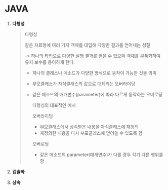 # **JAVA**

1. **다형성**

   > 다형성
   >
   > 같은 자료형에 여러 가지 객체를 대입해 다양한 결과를 얻어내는 성질
   >
   > -> 하나의 타입으로 다양한 실행 결과를 얻을 수 있으며 객체를 부품화하여 유지 보수를 용이하게 한다.
   >
   > - 하나의 클래스나 메소드가 다양한 방식으로 동작이 가능한 것을 의미
   >
   > - 부모클래스가 자식클래스의 값으로 대체되는 오버라이딩
   >
   > - 같은 메소드의 매개변수(parameter)에 따라 다르게 동작하는 오버로딩
   >
   >   다형성의 대표적인 예시
   >
   >   오버라이딩
   >
   >   - 부모클래스에서 상속받은 내용을 자식클래스에 재정의
   >   - 재정의한 내용을 다시 부모클래스에 덮어쓸 수 있도록 함
   >
   >   오버로딩
   >
   >   - 같은 메소드의 parameter(매개변수)가 다를 경우 각기 다른 행위를 함

2. **캡슐화**

3. **상속**